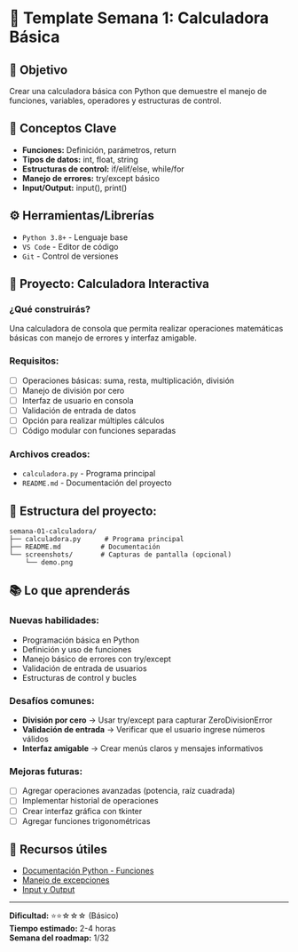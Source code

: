 # 📁 Template Semana 1: Calculadora Básica

## 🎯 **Objetivo**

Crear una calculadora básica con Python que demuestre el manejo de funciones, variables, operadores y estructuras de control.

## 🧠 **Conceptos Clave**

- **Funciones:** Definición, parámetros, return
- **Tipos de datos:** int, float, string
- **Estructuras de control:** if/elif/else, while/for
- **Manejo de errores:** try/except básico
- **Input/Output:** input(), print()

## ⚙️ **Herramientas/Librerías**

- `Python 3.8+` - Lenguaje base
- `VS Code` - Editor de código
- `Git` - Control de versiones

## 🚀 **Proyecto: Calculadora Interactiva**

### **¿Qué construirás?**

Una calculadora de consola que permita realizar operaciones matemáticas básicas con manejo de errores y interfaz amigable.

### **Requisitos:**

- [ ] Operaciones básicas: suma, resta, multiplicación, división
- [ ] Manejo de división por cero
- [ ] Interfaz de usuario en consola
- [ ] Validación de entrada de datos
- [ ] Opción para realizar múltiples cálculos
- [ ] Código modular con funciones separadas

### **Archivos creados:**

- `calculadora.py` - Programa principal
- `README.md` - Documentación del proyecto

## 📁 **Estructura del proyecto:**

```
semana-01-calculadora/
├── calculadora.py      # Programa principal
├── README.md          # Documentación
└── screenshots/       # Capturas de pantalla (opcional)
    └── demo.png
```

## 📚 **Lo que aprenderás**

### **Nuevas habilidades:**

- Programación básica en Python
- Definición y uso de funciones
- Manejo básico de errores con try/except
- Validación de entrada de usuarios
- Estructuras de control y bucles

### **Desafíos comunes:**

- **División por cero** → Usar try/except para capturar ZeroDivisionError
- **Validación de entrada** → Verificar que el usuario ingrese números válidos
- **Interfaz amigable** → Crear menús claros y mensajes informativos

### **Mejoras futuras:**

- [ ] Agregar operaciones avanzadas (potencia, raíz cuadrada)
- [ ] Implementar historial de operaciones
- [ ] Crear interfaz gráfica con tkinter
- [ ] Agregar funciones trigonométricas

## 🔗 **Recursos útiles**

- [Documentación Python - Funciones](https://docs.python.org/3/tutorial/controlflow.html#defining-functions)
- [Manejo de excepciones](https://docs.python.org/3/tutorial/errors.html)
- [Input y Output](https://docs.python.org/3/tutorial/inputoutput.html)

---

**Dificultad:** ⭐⭐☆☆☆ (Básico)  
**Tiempo estimado:** 2-4 horas  
**Semana del roadmap:** 1/32